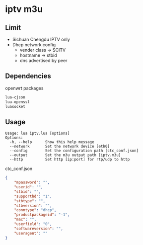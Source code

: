 # iptv m3u

## Limit
- Sichuan Chengdu IPTV only
- Dhcp network config
  - vender class -> SCITV
  - hostname -> stbid
  - dns advertised by peer

## Dependencies
openwrt packages
```bash
lua-cjson
lua-openssl
luasocket
```

## Usage
```text
Usage: lua iptv.lua [options]
Options:
  -h, --help      Show this help message
  --network       Set the network device [eth0]
  --config        Set the configuration path [ctc_conf.json]
  --output        Set the m3u output path [iptv.m3u]
  --http          Set http [ip:port] for rtp/udp to http
```

ctc_conf.json
```json
{
    "mpassword": "",
    "userid": "",
    "stbid": "",
    "supporthd": "1",
    "stbtype": "",
    "stbversion": "",
    "conntype": "dhcp",
    "productpackageid": "-1",
    "mac": "",
    "userfield": "0",
    "softwareversion": "",
    "useragent": ""
}
```

